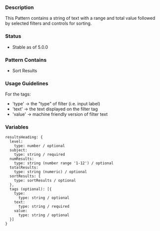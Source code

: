 ### Description
This Pattern contains a string of text with a range and total value followed by selected filters and controls for sorting.

### Status
* Stable as of 5.0.0

### Pattern Contains
* Sort Results

### Usage Guidelines
For the tags:

* 'type' -> the "type" of filter (i.e. input label)
* 'text' -> the text displayed on the filter tag
* 'value' -> machine friendly version of filter text


### Variables
~~~
resultsHeading: {
  level:
    type: number / optional
  subject:
    type: string / required
  numResults:
    type: string (number range '1-12') / optional 
  totalResults:
    type: string (numeric) / optional 
  sortResults: {
    type: sortResults / optional
  },
  tags (optional): [{
    type:
      type: string / optional
    text:
      type: string / required
    value: 
      type: string / optional
  }]
}
~~~
